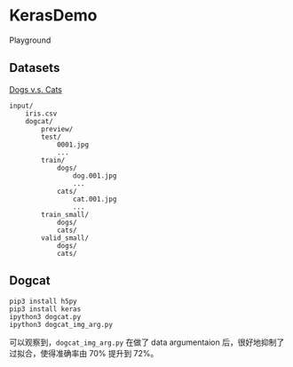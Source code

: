 # KerasDemo

Playground

## Datasets

[Dogs v.s. Cats](https://www.kaggle.com/c/dogs-vs-cats-redux-kernels-edition/data)

```
input/
    iris.csv
    dogcat/
        preview/
        test/
            0001.jpg
            ...
        train/
            dogs/
                dog.001.jpg
                ...
            cats/
                cat.001.jpg
                ...
        train_small/
            dogs/
            cats/
        valid_small/
            dogs/
            cats/
```

## Dogcat

```
pip3 install h5py
pip3 install keras
ipython3 dogcat.py
ipython3 dogcat_img_arg.py
```

可以观察到，`dogcat_img_arg.py` 在做了 data argumentaion 后，很好地抑制了过拟合，使得准确率由 70% 提升到 72%。